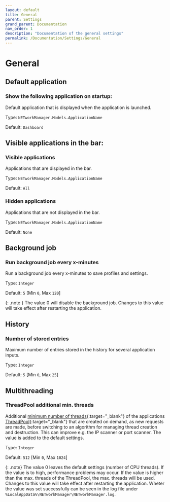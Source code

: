 ```yaml
---
layout: default
title: General
parent: Settings
grand_parent: Documentation
nav_order: 1
description: "Documentation of the general settings"
permalink: /Documentation/Settings/General
---
```


# General

## Default application

### Show the following application on startup:

Default application that is displayed when the application is launched.

Type: `NETworkManager.Models.ApplicationName`

Default: `Dashboard`

## Visible applications in the bar:

### Visible applications

Applications that are displayed in the bar.

Type: `NETworkManager.Models.ApplicationName`

Default: `All`

### Hidden applications

Applications that are not displayed in the bar.

Type: `NETworkManager.Models.ApplicationName`

Default: `None`

## Background job

### Run background job every x-minutes

Run a background job every x-minutes to save profiles and settings.

Type: `Integer`

Default: `5` [Min `0`, Max `120`]

{: .note }
The value 0 will disable the background job. Changes to this value will take effect after restarting the application.

## History

### Number of stored entries

Maximum number of entries stored in the history for several application inputs.

Type: `Integer`

Default: `5` [Min `0`, Max `25`]

## Multithreading

### ThreadPool additional min. threads

Additional [minimum number of threads](https://learn.microsoft.com/en-us/dotnet/api/system.threading.threadpool.setminthreads?view=net-7.0){:target="\_blank"} of the applications [ThreadPool](https://learn.microsoft.com/en-us/dotnet/standard/threading/the-managed-thread-pool){:target="\_blank"} that are created on demand, as new requests are made, before switching to an algorithm for managing thread creation and destruction. This can improve e.g. the IP scanner or port scanner. The value is added to the default settings.

Type: `Integer`

Default: `512` [Min `0`, Max `1024`]

{: .note}
The value 0 leaves the default settings (number of CPU threads). If the value is to high, performance problems may occur. If the value is higher than the max. threads of the ThreadPool, the max. threads will be used. Changes to this value will take effect after restarting the application. Wheter the value was set successfully can be seen in the log file under `%LocalAppData%\NETworkManager\NETworkManager.log`.
